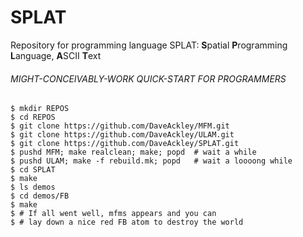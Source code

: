 # SPLAT
Repository for programming language SPLAT: **S**patial **P**rogramming **L**anguage, **A**SCII **T**ext

###### MIGHT-CONCEIVABLY-WORK QUICK-START FOR PROGRAMMERS

```
$ mkdir REPOS
$ cd REPOS
$ git clone https://github.com/DaveAckley/MFM.git
$ git clone https://github.com/DaveAckley/ULAM.git
$ git clone https://github.com/DaveAckley/SPLAT.git
$ pushd MFM; make realclean; make; popd  # wait a while
$ pushd ULAM; make -f rebuild.mk; popd   # wait a loooong while
$ cd SPLAT
$ make
$ ls demos
$ cd demos/FB
$ make
$ # If all went well, mfms appears and you can
$ # lay down a nice red FB atom to destroy the world
```
